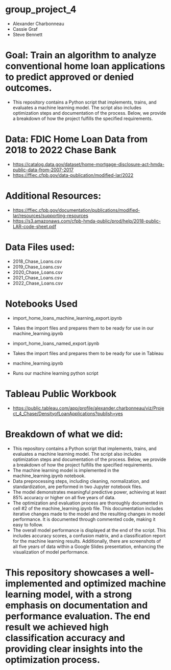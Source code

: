 # group_project_4
* Alexander Charbonneau
* Cassie Graf
* Steve Bennett

# Goal: Train an algorithm to analyze conventional home loan applications to predict approved or denied outcomes.
- This repository contains a Python script that implements, trains, and evaluates a machine learning model. The script also includes optimization steps and documentation of the process. Below, we provide a breakdown of how the project fulfills the specified requirements.

# Data: FDIC Home Loan Data from 2018 to 2022 Chase Bank
* https://catalog.data.gov/dataset/home-mortgage-disclosure-act-hmda-public-data-from-2007-2017
* https://ffiec.cfpb.gov/data-publication/modified-lar/2022 

# Additional Resources:
* https://ffiec.cfpb.gov/documentation/publications/modified-lar/resources/supporting-resources
* https://s3.amazonaws.com/cfpb-hmda-public/prod/help/2018-public-LAR-code-sheet.pdf

# Data Files used:
* 2018_Chase_Loans.csv
* 2019_Chase_Loans.csv
* 2020_Chase_Loans.csv
* 2021_Chase_Loans.csv
* 2022_Chase_Loans.csv

# Notebooks Used
* import_home_loans_machine_learning_export.ipynb
- Takes the import files and prepares them to be ready for use in our machine_learning.ipynb 

* import_home_loans_named_export.ipynb
- Takes the import files and prepares them to be ready for use in Tableau

* machine_learning.ipynb
- Runs our machine learning python script

# Tableau Public Workbook
- https://public.tableau.com/app/profile/alexander.charbonneau/viz/Project_4_Chase/DensityofLoanApplications?publish=yes

# Breakdown of what we did:
- This repository contains a Python script that implements, trains, and evaluates a machine learning model. The script also includes optimization steps and documentation of the process. Below, we provide a breakdown of how the project fulfills the specified requirements.
- The machine learning model is implemented in the machine_learning.ipynb notebook.
- Data preprocessing steps, including cleaning, normalization, and standardization, are performed in two Jupyter notebook files.
- The model demonstrates meaningful predictive power, achieving at least 85% accuracy or higher on all five years of data.
- The optimization and evaluation process are thoroughly documented in cell #2 of the machine_learning.ipynb file. This documentation includes iterative changes made to the model and the resulting changes in model performance. It is documented through commented code, making it easy to follow.
- The overall model performance is displayed at the end of the script. This includes accuracy scores, a confusion matrix, and a classification report for the machine learning results.
Additionally, there are screenshots of all five years of data within a Google Slides presentation, enhancing the visualization of model performance.

# This repository showcases a well-implemented and optimized machine learning model, with a strong emphasis on documentation and performance evaluation.  The end result we achieved high classification accuracy and providing clear insights into the optimization process.